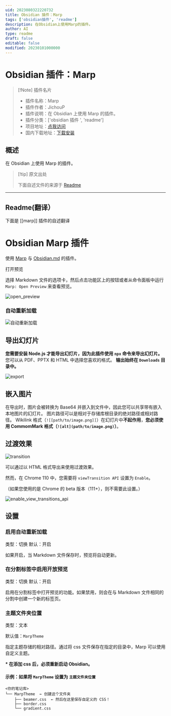 ```yaml
---
uid: 2023080322220732
title: Obsidian 插件：Marp
tags: ['obsidian插件', 'readme']
description: 在Obsidian上使用Marp的插件。
author: AI
type: readme
draft: false
editable: false
modified: 20230101000000
---
```


# Obsidian 插件：Marp

> [!Note] 插件名片
> - 插件名称：Marp
> - 插件作者：JichouP
> - 插件说明：在 Obsidian 上使用 Marp 的插件。
> - 插件分类：['obsidian 插件 ', 'readme']
> - 项目地址：[点我访问](https://github.com/JichouP/obsidian-marp-plugin)
> - 国内下载地址：[下载安装](https://pkmer.cn/products/plugin/pluginMarket/?marp)

## 概述

在 Obsidian 上使用 Marp 的插件。

> [!tip] 原文出处
>
>下面自述文件的来源于 [Readme](https://ghproxy.net/https://raw.githubusercontent.com/JichouP/obsidian-marp-plugin/master/README.md)
>

---

## Readme(翻译）

下面是 [[marp]] 插件的自述翻译

# Obsidian Marp 插件

使用 [Marp](https://marp.app/) 与 [Obsidian.md](https://obsidian.md/) 的插件。

打开预览

选择 Markdown 文件的选项卡，然后点击功能区上的按钮或者从命令面板中运行 `Marp: Open Preview` 来查看预览。

![open_preview](docs/open_preview.gif)

### 自动重新加载

![自动重新加载](docs/auto_reload.gif)

## 导出幻灯片

**您需要安装 Node.js 才能导出幻灯片，因为此插件使用 `npx` 命令来导出幻灯片。**
您可以从 PDF、PPTX 和 HTML 中选择您喜欢的格式。
**输出始终在 `Downloads` 目录中。**

![export](docs/export.gif)

## 嵌入图片

在导出时，图片会被转换为 Base64 并嵌入到文件中，因此您可以共享带有嵌入本地图片的幻灯片。
图片路径可以是相对于存储库根目录的绝对路径或相对路径。
Wikilink 格式（`![[path/to/image.png]]`）在幻灯片中**不起作用**，**您必须使用 CommomMark 格式（`![alt](path/to/image.png)`）**。

## 过渡效果

![transition](docs/transition.gif)

可以通过以 HTML 格式导出来使用过渡效果。

然而，在 Chrome 110 中，您需要将 `viewTransition API` 设置为 `Enable`。

（如果您使用的是 Chrome 的 beta 版本（111+），则不需要此设置。）

![enable_view_transitions_api](docs/enable_view_transitions_api.png)

## 设置

### 启用自动重新加载

类型：切换
默认：开启

如果开启，当 Markdown 文件保存时，预览将自动更新。

### 在分割标签中启用开放预览

类型：切换
默认：开启

启用在分割标签中打开预览的功能。如果禁用，则会在与 Markdown 文件相同的分割中创建一个新的标签页。

### 主题文件夹位置

类型：文本

默认值：`MarpTheme`

指定主题存储的相对路径。通过将 css 文件保存在指定的目录中，Marp 可以使用自定义主题。

**\* 在添加 css 后，必须重新启动 Obsidian。**

#### 示例：如果将 `MarpTheme` 设置为 `主题文件夹位置`

```text
<你的笔记库>
└── MarpTheme  ← 创建这个文件夹
    ├── beamer.css  ← 然后在这里保存自定义的 CSS！
    ├── border.css
    └── gradient.css
```